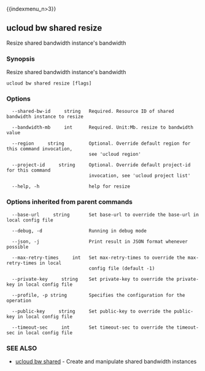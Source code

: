 {{indexmenu_n>3}}

## ucloud bw shared resize

Resize shared bandwidth instance's bandwidth

### Synopsis

Resize shared bandwidth instance's bandwidth

```
ucloud bw shared resize [flags]
```

### Options

```
  --shared-bw-id     string   Required. Resource ID of shared bandwidth instance to resize 

  --bandwidth-mb     int      Required. Unit:Mb. resize to bandwidth value 

  --region     string         Optional. Override default region for this command invocation,
                              see 'ucloud region' 

  --project-id     string     Optional. Override default project-id for this command
                              invocation, see 'ucloud project list' 

  --help, -h                  help for resize 

```

### Options inherited from parent commands

```
  --base-url     string       Set base-url to override the base-url in local config file 

  --debug, -d                 Running in debug mode 

  --json, -j                  Print result in JSON format whenever possible 

  --max-retry-times     int   Set max-retry-times to override the max-retry-times in local
                              config file (default -1) 

  --private-key     string    Set private-key to override the private-key in local config file 

  --profile, -p string        Specifies the configuration for the operation 

  --public-key     string     Set public-key to override the public-key in local config file 

  --timeout-sec     int       Set timeout-sec to override the timeout-sec in local config file 

```

### SEE ALSO

* [ucloud bw shared](developer/cli/cmd/ucloud/bw/shared)	 - Create and manipulate shared bandwidth instances

